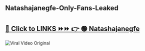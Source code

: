 
 ## Natashajanegfe-Only-Fans-Leaked

# <h2><a href="https://clipsfans.com/Natashajanegfe&ref=git">🔗 Click to LINKS ⏩⏩ 👉 🟢 Natashajanegfe </a></h2>

<a href="https://clipsfans.com/Natashajanegfe&ref=git" rel="nofollow" data-target="animated-image.originalLink"><img src="https://i.ibb.co.com/xMMVF88/686577567.gif" alt="Viral Video Original" style="max-width: 100%; display: inline-block;" data-target="animated-image.originalImage"></a>
